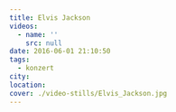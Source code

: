 ```yaml
---
title: Elvis Jackson
videos:
  - name: ''
    src: null
date: 2016-06-01 21:10:50
tags:
  - konzert
city:
location:
cover: ./video-stills/Elvis_Jackson.jpg
---
```

